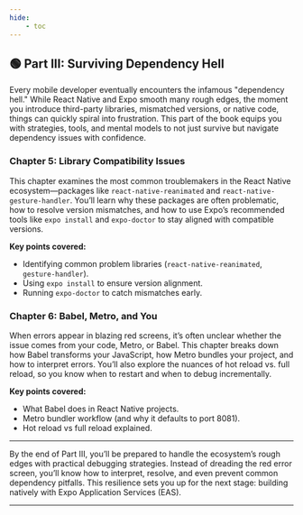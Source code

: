 ```yaml
---
hide:
    - toc
---
```


## 🟢 Part III: Surviving Dependency Hell

Every mobile developer eventually encounters the infamous "dependency hell." While React Native and Expo smooth many rough edges, the moment you introduce third-party libraries, mismatched versions, or native code, things can quickly spiral into frustration. This part of the book equips you with strategies, tools, and mental models to not just survive but navigate dependency issues with confidence.

### Chapter 5: Library Compatibility Issues

This chapter examines the most common troublemakers in the React Native ecosystem—packages like `react-native-reanimated` and `react-native-gesture-handler`. You’ll learn why these packages are often problematic, how to resolve version mismatches, and how to use Expo’s recommended tools like `expo install` and `expo-doctor` to stay aligned with compatible versions.

**Key points covered:**

* Identifying common problem libraries (`react-native-reanimated`, `gesture-handler`).  
* Using `expo install` to ensure version alignment.  
* Running `expo-doctor` to catch mismatches early.  

### Chapter 6: Babel, Metro, and You

When errors appear in blazing red screens, it’s often unclear whether the issue comes from your code, Metro, or Babel. This chapter breaks down how Babel transforms your JavaScript, how Metro bundles your project, and how to interpret errors. You’ll also explore the nuances of hot reload vs. full reload, so you know when to restart and when to debug incrementally.

**Key points covered:**

* What Babel does in React Native projects.  
* Metro bundler workflow (and why it defaults to port 8081).  
* Hot reload vs full reload explained.  

---

By the end of Part III, you’ll be prepared to handle the ecosystem’s rough edges with practical debugging strategies. Instead of dreading the red error screen, you’ll know how to interpret, resolve, and even prevent common dependency pitfalls. This resilience sets you up for the next stage: building natively with Expo Application Services (EAS).  

---
